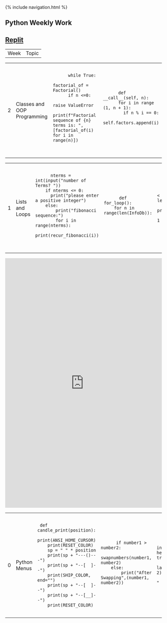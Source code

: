 {% include navigation.html %}
## Python Weekly Work
## [Replit](https://replit.com/@sarayu-pr11/Sarayutri1#hacks/main.py)
<table>
  <tr>
    <td>Week</td>
    <td>Topic</td>
  </tr>
 </table>
 
 <table>
  <tr>
    <td>2</td>
    <td>Classes and OOP Programming</td>
    <td>
      <pre>
      <code>
      while True:
        factorial_of = Factorial()
      if n <=0:
                raise ValueError
      print(f"Factorial sequence of {n} terms is: ", [factorial_of(i) for i in range(n)])
       </code>
       </pre>
     </td>
      <td>
      <pre>
      <code>
      def __call__(self, n):
      for i in range (1, n + 1):
        if n % i == 0:
            self.factors.append(i)
       </code>
       </pre>
     </td>
  </tr>
 </table>
 <table>
  <tr>
    <td>1</td>
    <td>Lists and Loops </td>
    <td>
      <pre>
      <code>
      nterms = int(input("number of Terms? "))
    if nterms <= 0: 
      print("please enter a positive integer")
    else:
        print("fibonacci sequence:")
        for i in range(nterms):
          print(recur_fibonacci(i))
       </code>
       </pre>
     </td>
        <td>
      <pre>
      <code>
      def for_loop():
    for n in range(len(InfoDb)):
      </code>
      </pre>
    </td>
    <td>
      <pre>
      <code>
      while n < len(InfoDb):
        print_data(n)
        n += 1
      </code>
      </pre>
    </td>
    <td>
      <pre>
      <code>
      if n < len(InfoDb):
        print_data(n)
        recursive_loop(n + 1)
      </code>
      </pre>
    </td>
      
  </tr>
 </table>
<iframe frameborder="0" width="100%" height="800px" src="https://replit.com/@sarayu-pr11/Sarayutri1?lite=true#hacks/main.py">
</iframe> <table>
  <tr>
    <td>0</td>
    <td>Python Menus</td>
        <td><pre>
 <code>
 def candle_print(position):
    print(ANSI_HOME_CURSOR)
    print(RESET_COLOR)
    sp = " " * position
    print(sp + "---()---")
    print(sp + "--[  ]--")
    print(SHIP_COLOR, end="")
    print(sp + "--[  ]--")
    print(sp + "--[__]--")
    print(RESET_COLOR)
</code>
</pre>
    </td>
    <td>
      <pre>
      <code>
      if number1 > number2:
        swapnumbers(number1, number2)
    else:
        print("After Swapping",(number1, number2))
        </code>
        </pre>
    </td>
    <td>
      <pre>
      <code>
      rows = int(input("Enter height of the tree:  "))
      spaces = lambda a: int(a-2) + a % 2
      moveRt = " " * spaces(rows)
      </code>
      </pre>
    </td>
  </tr>
</table>

